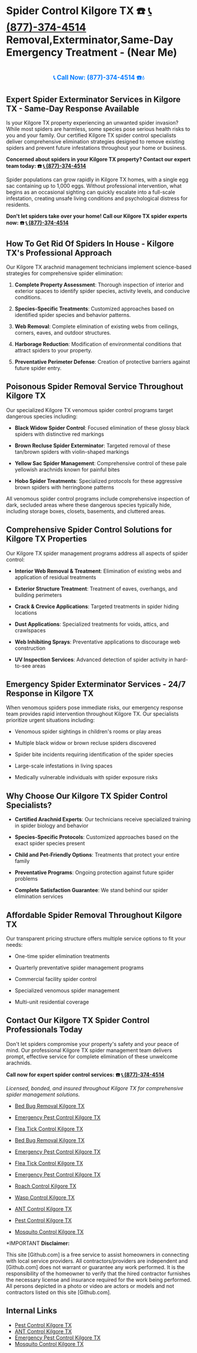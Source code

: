 # Spider Control Kilgore TX ☎️ [📞 (877)-374-4514](https://pest-control-4514.netlify.app) Removal,Exterminator,Same-Day Emergency Treatment - (Near Me)
# 

<p align="center" style="font-size: 1.2em; font-weight: bold; margin: 20px 0;">
  <a href="https://pest-control-4514.netlify.app" target="_blank" style="color: #007BFF; text-decoration: none;">📞 Call Now: (877)-374-4514 ☎️💧</a>
</p>

## Expert Spider Exterminator Services in Kilgore TX - Same-Day Response Available

Is your Kilgore TX property experiencing an unwanted spider invasion? While most spiders are harmless, some species pose serious health risks to you and your family. Our certified Kilgore TX spider control specialists deliver comprehensive elimination strategies designed to remove existing spiders and prevent future infestations throughout your home or business.

**Concerned about spiders in your Kilgore TX property? Contact our expert team today: ☎️ [📞 (877)-374-4514](https://pest-control-4514.netlify.app)**

Spider populations can grow rapidly in Kilgore TX homes, with a single egg sac containing up to 1,000 eggs. Without professional intervention, what begins as an occasional sighting can quickly escalate into a full-scale infestation, creating unsafe living conditions and psychological distress for residents.

**Don't let spiders take over your home! Call our Kilgore TX spider experts now: ☎️ [📞 (877)-374-4514](https://pest-control-4514.netlify.app)**

## How To Get Rid Of Spiders In House - Kilgore TX's Professional Approach

Our Kilgore TX arachnid management technicians implement science-based strategies for comprehensive spider elimination:

1. **Complete Property Assessment**: Thorough inspection of interior and exterior spaces to identify spider species, activity levels, and conducive conditions.

2. **Species-Specific Treatments**: Customized approaches based on identified spider species and behavior patterns.

3. **Web Removal**: Complete elimination of existing webs from ceilings, corners, eaves, and outdoor structures.

4. **Harborage Reduction**: Modification of environmental conditions that attract spiders to your property.

5. **Preventative Perimeter Defense**: Creation of protective barriers against future spider entry.

## Poisonous Spider Removal Service Throughout Kilgore TX

Our specialized Kilgore TX venomous spider control programs target dangerous species including:

- **Black Widow Spider Control**: Focused elimination of these glossy black spiders with distinctive red markings

- **Brown Recluse Spider Exterminator**: Targeted removal of these tan/brown spiders with violin-shaped markings

- **Yellow Sac Spider Management**: Comprehensive control of these pale yellowish arachnids known for painful bites

- **Hobo Spider Treatments**: Specialized protocols for these aggressive brown spiders with herringbone patterns

All venomous spider control programs include comprehensive inspection of dark, secluded areas where these dangerous species typically hide, including storage boxes, closets, basements, and cluttered areas.

## Comprehensive Spider Control Solutions for Kilgore TX Properties

Our Kilgore TX spider management programs address all aspects of spider control:

- **Interior Web Removal & Treatment**: Elimination of existing webs and application of residual treatments

- **Exterior Structure Treatment**: Treatment of eaves, overhangs, and building perimeters

- **Crack & Crevice Applications**: Targeted treatments in spider hiding locations

- **Dust Applications**: Specialized treatments for voids, attics, and crawlspaces

- **Web Inhibiting Sprays**: Preventative applications to discourage web construction

- **UV Inspection Services**: Advanced detection of spider activity in hard-to-see areas

## Emergency Spider Exterminator Services - 24/7 Response in Kilgore TX

When venomous spiders pose immediate risks, our emergency response team provides rapid intervention throughout Kilgore TX. Our specialists prioritize urgent situations including:

- Venomous spider sightings in children's rooms or play areas

- Multiple black widow or brown recluse spiders discovered

- Spider bite incidents requiring identification of the spider species

- Large-scale infestations in living spaces

- Medically vulnerable individuals with spider exposure risks

## Why Choose Our Kilgore TX Spider Control Specialists?

- **Certified Arachnid Experts**: Our technicians receive specialized training in spider biology and behavior

- **Species-Specific Protocols**: Customized approaches based on the exact spider species present

- **Child and Pet-Friendly Options**: Treatments that protect your entire family

- **Preventative Programs**: Ongoing protection against future spider problems

- **Complete Satisfaction Guarantee**: We stand behind our spider elimination services

## Affordable Spider Removal Throughout Kilgore TX

Our transparent pricing structure offers multiple service options to fit your needs:

- One-time spider elimination treatments

- Quarterly preventative spider management programs

- Commercial facility spider control

- Specialized venomous spider management

- Multi-unit residential coverage

## Contact Our Kilgore TX Spider Control Professionals Today

Don't let spiders compromise your property's safety and your peace of mind. Our professional Kilgore TX spider management team delivers prompt, effective service for complete elimination of these unwelcome arachnids.

**Call now for expert spider control services: ☎️ [📞 (877)-374-4514](https://pest-control-4514.netlify.app)**

*Licensed, bonded, and insured throughout Kilgore TX for comprehensive spider management solutions.*


- [Bed Bug Removal Kilgore TX](https://github.com/allyoucaneatsushiin/pest-control/blob/main/Bed-Bug-Removal-Kilgore-TX-877-374-4514-Exterminator-Same-Day-Emergency-Treatment-Near-Me.md)
- [Emergency Pest Control Kilgore TX](https://github.com/allyoucaneatsushiin/pest-control/blob/main/Emergency-Pest-Control-Kilgore-TX-877-374-4514-24-7-Fast-Response-Near-Me.md)
- [Flea Tick Control Kilgore TX](https://github.com/allyoucaneatsushiin/pest-control/blob/main/Flea-Tick-Control-Kilgore-TX-877-374-4514-Removal-Exterminator-Same-Day-Emergency-Treatment-Near-Me.md)


- [Bed Bug Removal Kilgore TX](https://github.com/allyoucaneatsushiin/pest-control/blob/main/Bed-Bug-Removal-Kilgore-TX-877-374-4514-Exterminator-Same-Day-Emergency-Treatment-Near-Me.md)
- [Emergency Pest Control Kilgore TX](https://github.com/allyoucaneatsushiin/pest-control/blob/main/Emergency-Pest-Control-Kilgore-TX-877-374-4514-24-7-Fast-Response-Near-Me.md)
- [Flea Tick Control Kilgore TX](https://github.com/allyoucaneatsushiin/pest-control/blob/main/Flea-Tick-Control-Kilgore-TX-877-374-4514-Removal-Exterminator-Same-Day-Emergency-Treatment-Near-Me.md)


- [Emergency Pest Control Kilgore TX](https://github.com/allyoucaneatsushiin/pest-control/blob/main/Emergency-Pest-Control-Kilgore-TX-877-374-4514-24-7-Fast-Response-Near-Me.md)
- [Roach Control Kilgore TX](https://github.com/allyoucaneatsushiin/pest-control/blob/main/Roach-Control-Kilgore-TX-877-374-4514-Removal-Exterminator-Same-Day-Emergency-Treatment-Near-Me.md)
- [Wasp Control Kilgore TX](https://github.com/allyoucaneatsushiin/pest-control/blob/main/Wasp-Control-Kilgore-TX-877-374-4514-Removal-Exterminator-Same-Day-Emergency-Treatment-Near-Me.md)


- [ANT Control Kilgore TX](https://github.com/allyoucaneatsushiin/pest-control/blob/main/ANT-Control-Kilgore-TX-877-374-4514-Prevention-Extermination-Same-Day-Emergency-Treatment-Near-Me.md)
- [Pest Control Kilgore TX](https://github.com/allyoucaneatsushiin/pest-control/blob/main/Pest-Control-Kilgore-TX-877-374-4514-Exterminator-Same-Day-Emergency-Treatment-Near-Me.md)
- [Mosquito Control Kilgore TX](https://github.com/allyoucaneatsushiin/pest-control/blob/main/Mosquito-Control-Kilgore-TX-877-374-4514-Exterminator-Same-Day-Emergency-Treatment-Near-Me.md)


*IMPORTANT **Disclaimer:**  

This site [Github.com] is a free service to assist homeowners in connecting with local service providers. All contractors/providers are independent and [Github.com] does not warrant or guarantee any work performed. It is the responsibility of the homeowner to verify that the hired contractor furnishes the necessary license and insurance required for the work being performed. All persons depicted in a photo or video are actors or models and not contractors listed on this site [Github.com].


## Internal Links
- [Pest Control Kilgore TX](https://github.com/allyoucaneatsushiin/pest-control/blob/main/Pest-Control-Kilgore-TX-877-374-4514-Exterminator-Same-Day-Emergency-Treatment-Near-Me.md)
- [ANT Control Kilgore TX](https://github.com/allyoucaneatsushiin/pest-control/blob/main/ANT-Control-Kilgore-TX-877-374-4514-Prevention-Extermination-Same-Day-Emergency-Treatment-Near-Me.md)
- [Emergency Pest Control Kilgore TX](https://github.com/allyoucaneatsushiin/pest-control/blob/main/Emergency-Pest-Control-Kilgore-TX-877-374-4514-24-7-Fast-Response-Near-Me.md)
- [Mosquito Control Kilgore TX](https://github.com/allyoucaneatsushiin/pest-control/blob/main/Mosquito-Control-Kilgore-TX-877-374-4514-Exterminator-Same-Day-Emergency-Treatment-Near-Me.md)
